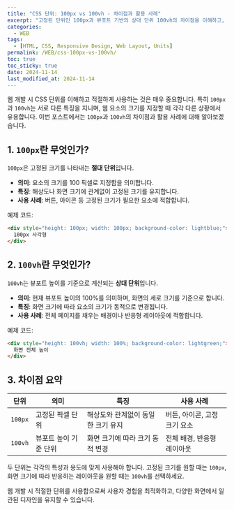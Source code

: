 ```yaml
---
title: "CSS 단위: 100px vs 100vh - 차이점과 활용 사례"
excerpt: "고정된 단위인 100px과 뷰포트 기반의 상대 단위 100vh의 차이점을 이해하고, 각 단위의 사용 사례를 통해 웹 디자인에 적합한 선택을 알아보세요."
categories:
  - WEB
tags:
  - [HTML, CSS, Responsive Design, Web Layout, Units]
permalink: /WEB/css-100px-vs-100vh/
toc: true
toc_sticky: true
date: 2024-11-14
last_modified_at: 2024-11-14
---
```


웹 개발 시 CSS 단위를 이해하고 적절하게 사용하는 것은 매우 중요합니다. 특히 `100px`과 `100vh`는 서로 다른 특징을 지니며, 웹 요소의 크기를 지정할 때 각각 다른 상황에서 유용합니다. 이번 포스트에서는 `100px`과 `100vh`의 차이점과 활용 사례에 대해 알아보겠습니다.

## 1. `100px`란 무엇인가?
`100px`은 고정된 크기를 나타내는 **절대 단위**입니다.

- **의미**: 요소의 크기를 100 픽셀로 지정함을 의미합니다.
- **특징**: 해상도나 화면 크기에 관계없이 고정된 크기를 유지합니다.
- **사용 사례**: 버튼, 아이콘 등 고정된 크기가 필요한 요소에 적합합니다.

예제 코드:
```html
<div style="height: 100px; width: 100px; background-color: lightblue;">
  100px 사각형
</div>
```

## 2. `100vh`란 무엇인가?
`100vh`는 뷰포트 높이를 기준으로 계산되는 **상대 단위**입니다.

- **의미**: 현재 뷰포트 높이의 100%를 의미하며, 화면의 세로 크기를 기준으로 합니다.
- **특징**: 화면 크기에 따라 요소의 크기가 동적으로 변경됩니다.
- **사용 사례**: 전체 페이지를 채우는 배경이나 반응형 레이아웃에 적합합니다.

예제 코드:
```html
<div style="height: 100vh; width: 100%; background-color: lightgreen;">
  화면 전체 높이
</div>
```

## 3. 차이점 요약
| 단위   | 의미                  | 특징                                  | 사용 사례                                |
|--------|-----------------------|---------------------------------------|-----------------------------------------|
| `100px` | 고정된 픽셀 단위     | 해상도와 관계없이 동일한 크기 유지    | 버튼, 아이콘, 고정 크기 요소             |
| `100vh` | 뷰포트 높이 기준 단위 | 화면 크기에 따라 크기 동적 변경       | 전체 배경, 반응형 레이아웃              |

두 단위는 각각의 특성과 용도에 맞게 사용해야 합니다. 고정된 크기를 원할 때는 `100px`, 화면 크기에 따라 반응하는 레이아웃을 원할 때는 `100vh`를 선택하세요.

웹 개발 시 적절한 단위를 사용함으로써 사용자 경험을 최적화하고, 다양한 화면에서 일관된 디자인을 유지할 수 있습니다.
